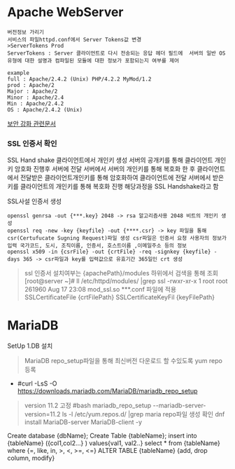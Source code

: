 # Apache WebServer
	버전정보 가리기
	서비스의 파일httpd.conf에서 Server Tokens값 변경 
	>ServerTokens Prod
	ServerTokens : Server 클라이언트로 다시 전송되는 응답 헤더 필드에 	서버의 일반 OS 유형에 대한 설명과 컴파일된 모듈에 대한 정보가 포함되는지 여부를 제어
	
	example
	full : Apache/2.4.2 (Unix) PHP/4.2.2 MyMod/1.2
	prod : Apache/2
	Major : Apache/2 
	Minor : Apache/2.4
	Min : Apache/2.4.2
	OS : Apache/2.4.2 (Unix)

[보안 강화 관련문서](https://ko.linux-console.net/?p=960)

### SSL 인증서 확인
SSL Hand shake
클라이언트에서 개인키 생성
서버의 공개키를 통해 클라이언트 개인키 암호화 진행후 서버에 전달
서버에서 서버의 개인키를 통해 복호화 한 후 클라이언트에서 전달받은 클라이언트개인키를 통해 암호화하여 클라이언트에 전달 
서버에서 받은 키를 클라이언트의 개인키를 통해 복호화 진행 해당과정을 SSL Handshake라고 함

SSL사설 인증서 생성 

	openssl genrsa -out {***.key} 2048 -> rsa 알고리즘사용 2048 비트의 개인키 생성
	openssl req -new -key {keyfile} -out {****.csr} -> key 파일을 통해 csr(Certufucate Sugning Request)파일 생성 csr파일은 인증서 요청 사용자의 정보가 입력 국가코드, 도시, 조직이름, 인증서, 호스트이름 ,이메일주소 등의 정보
	openssl x509 -in {csrFile} -out {crtFile} -req -signkey {keyfile} -days 365 -> csr파일과 key를 입력값으로 유효기간 365일인 crt 생성 

> ssl 인증서 설치여부는 {apachePath}/modules 하위에서 검색을 통해 조회
[root@server ~]# ll /etc/httpd/modules/ |grep ssl
-rwxr-xr-x  1 root root 261960 Aug 17 23:08 mod_ssl.so
***.conf 파일에 적용
SSLCertificateFile {crtFilePath}
SSLCertificateKeyFil {keyFilePath}


	

# MariaDB

SetUp 
1.DB 설치

> MariaDB repo_setup파일을 통해 최신버전 다운로드 할 수있도록 yum repo 등록
- #curl -LsS -O https://downloads.mariadb.com/MariaDB/mariadb_repo_setup
>  version 11.2 고정
>  #bash mariadb_repo_setup --mariadb-server-version=11.2
ls -l /etc/yum.repos.d/ |grep maria
> repo파일 생성 확인
dnf install MariaDB-server MariaDB-client -y


Create database {dbName};
Create Table {tableName};
insert into {tableName} ({col1,col2...} ) values{val1, val2..}
select * from {tableName} where {=, like, in, >, <, >=, <=}
ALTER TABLE {tableName} {add, drop column, modify}

<!--stackedit_data:
eyJoaXN0b3J5IjpbLTExMDIzODU2NjgsLTI1NjYxODA5MSwtOD
MyMTQ3NDYyLC0xMjUyNzc5MTUzLC03NzkyMDYxNzgsMTY3NzYx
MjI3Myw3Njg4MTMyOTQsODIwNzc4MTI0LDM3MjAwNTAwNCw3Mz
A5OTgxMTZdfQ==
-->